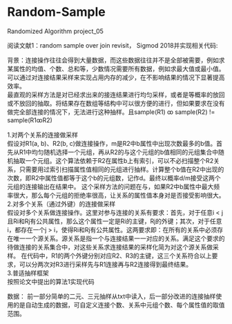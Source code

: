 # Random-Sample
Randomized Algorithm project_05

阅读文献1：random sample over join revisit， Sigmod 2018并实现相关代码:

背景：连接操作往往会得到大量数据，而这些数据往往并不是全部被需要，例如求某属性的均值、个数、总和等，少数情况需要所有数据，例如求最大值或最小值。可以通过对连接结果采样来实现占用内存的减少，在不影响结果的情况下显著提高效率。  
最直观的采样方法是对已经求出来的接连结果进行均匀采样，或者是等概率的放回或不放回的抽取。将结果存在数组等结构中可以很方便的进行，但如果要求在没有做完全部连接的情况下，无法进行这种抽样。且sample(R1) ꝏ sample(R2) != sample(R1ꝏR2)  

1.对两个关系的连接做采样  
假设对R1(a, b)、R2(b, c)做连接操作，m是R2中b属性中出现次数最多的b值。首先从R1中均匀随机选择一个元组，再从R2的与这个元组的b值相同的元组集合中随机抽取一个元组。这个算法依赖于R2在属性b上有索引，可以不必扫描整个R2关系，只需要用过索引扫描属性值相同的元组进行抽样。计算整个b值在R2中出现的次数，即R2中属性值都等于这个b的元组数，记作d。最终以概率d/m接受这两个元组的连接输出在结果中。
这个采样方法的问题在与，如果R2中b属性中最大频率很大，那么每个元组的拒绝率很高，让关系的属性值本身对是否接受影响很大。  
2.对多个关系（通过外键）的连接做采样  
假设对多个关系做连接操作。这里对参与连接的关系有要求：首先，对于任意i < j且Ri和Rj有公共属性，那么这个属性一定是Ri的主键，Rj的外键；其次，对于任意i，都存在一个j > i，使得Ri和Rj有公共属性。这两要求即：在所有的关系中必须存在唯一一个源关系。源关系是指一个与连接结果一一对应的关系。满足这个要求的待做连接的关系集合中，对这些关系求连接结果的采样化简为对这个源关系做采样。
在代码中，R1的两个外键分别对应R2、R3的主键，这三个关系符合以上要求，可以分两次对R3进行采样先与R1连接再与R2连接得到最终结果。  
3.普适抽样框架  
按照论文中提出的算法1实现代码  

数据： 前一部分简单的二元、三元抽样从txt中读入，后一部分改进的连接抽样使用的是自动生成的数据，可自定义连接个数、关系中元组个数、每个属性值的取值范围。

